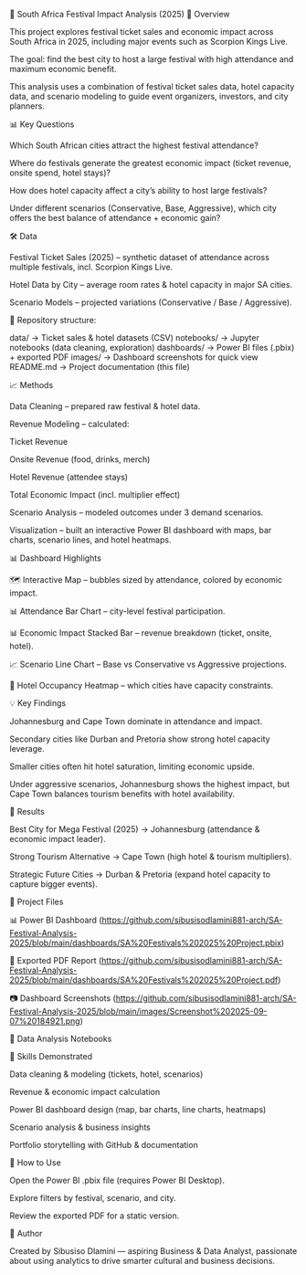 🎉 South Africa Festival Impact Analysis (2025)
📌 Overview

This project explores festival ticket sales and economic impact across South Africa in 2025, including major events such as Scorpion Kings Live.

The goal: find the best city to host a large festival with high attendance and maximum economic benefit.

This analysis uses a combination of festival ticket sales data, hotel capacity data, and scenario modeling to guide event organizers, investors, and city planners.

📊 Key Questions

Which South African cities attract the highest festival attendance?

Where do festivals generate the greatest economic impact (ticket revenue, onsite spend, hotel stays)?

How does hotel capacity affect a city’s ability to host large festivals?

Under different scenarios (Conservative, Base, Aggressive), which city offers the best balance of attendance + economic gain?

🛠️ Data

Festival Ticket Sales (2025) – synthetic dataset of attendance across multiple festivals, incl. Scorpion Kings Live.

Hotel Data by City – average room rates & hotel capacity in major SA cities.

Scenario Models – projected variations (Conservative / Base / Aggressive).

📂 Repository structure:

data/          -> Ticket sales & hotel datasets (CSV)
notebooks/     -> Jupyter notebooks (data cleaning, exploration)
dashboards/    -> Power BI files (.pbix) + exported PDF
images/        -> Dashboard screenshots for quick view
README.md      -> Project documentation (this file)

📈 Methods

Data Cleaning – prepared raw festival & hotel data.

Revenue Modeling – calculated:

Ticket Revenue

Onsite Revenue (food, drinks, merch)

Hotel Revenue (attendee stays)

Total Economic Impact (incl. multiplier effect)

Scenario Analysis – modeled outcomes under 3 demand scenarios.

Visualization – built an interactive Power BI dashboard with maps, bar charts, scenario lines, and hotel heatmaps.

📊 Dashboard Highlights

🗺️ Interactive Map – bubbles sized by attendance, colored by economic impact.

📊 Attendance Bar Chart – city-level festival participation.

📊 Economic Impact Stacked Bar – revenue breakdown (ticket, onsite, hotel).

📈 Scenario Line Chart – Base vs Conservative vs Aggressive projections.

🏨 Hotel Occupancy Heatmap – which cities have capacity constraints.

💡 Key Findings

Johannesburg and Cape Town dominate in attendance and impact.

Secondary cities like Durban and Pretoria show strong hotel capacity leverage.

Smaller cities often hit hotel saturation, limiting economic upside.

Under aggressive scenarios, Johannesburg shows the highest impact, but Cape Town balances tourism benefits with hotel availability.

🚀 Results

Best City for Mega Festival (2025) → Johannesburg (attendance & economic impact leader).

Strong Tourism Alternative → Cape Town (high hotel & tourism multipliers).

Strategic Future Cities → Durban & Pretoria (expand hotel capacity to capture bigger events).

📂 Project Files

📊 Power BI Dashboard (https://github.com/sibusisodlamini881-arch/SA-Festival-Analysis-2025/blob/main/dashboards/SA%20Festivals%202025%20Project.pbix)

📑 Exported PDF Report (https://github.com/sibusisodlamini881-arch/SA-Festival-Analysis-2025/blob/main/dashboards/SA%20Festivals%202025%20Project.pdf)

📷 Dashboard Screenshots (https://github.com/sibusisodlamini881-arch/SA-Festival-Analysis-2025/blob/main/images/Screenshot%202025-09-07%20184921.png)

📓 Data Analysis Notebooks

🧠 Skills Demonstrated

Data cleaning & modeling (tickets, hotel, scenarios)

Revenue & economic impact calculation

Power BI dashboard design (map, bar charts, line charts, heatmaps)

Scenario analysis & business insights

Portfolio storytelling with GitHub & documentation

📢 How to Use

Open the Power BI .pbix file (requires Power BI Desktop).

Explore filters by festival, scenario, and city.

Review the exported PDF for a static version.

👤 Author

Created by Sibusiso Dlamini — aspiring Business & Data Analyst, passionate about using analytics to drive smarter cultural and business decisions.
